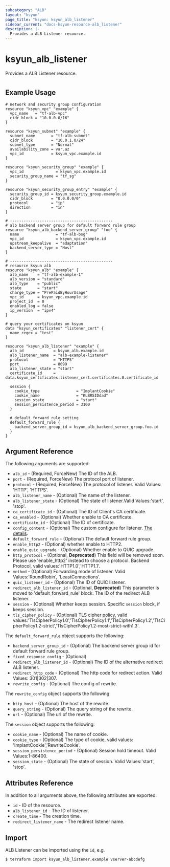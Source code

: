 ```yaml
---
subcategory: "ALB"
layout: "ksyun"
page_title: "ksyun: ksyun_alb_listener"
sidebar_current: "docs-ksyun-resource-alb_listener"
description: |-
  Provides a ALB Listener resource.
---
```


# ksyun_alb_listener

Provides a ALB Listener resource.

#

## Example Usage

```hcl
# network and security group configuration
resource "ksyun_vpc" "example" {
  vpc_name   = "tf-alb-vpc"
  cidr_block = "10.0.0.0/16"
}

resource "ksyun_subnet" "example" {
  subnet_name       = "tf-alb-subnet"
  cidr_block        = "10.0.1.0/24"
  subnet_type       = "Normal"
  availability_zone = var.az
  vpc_id            = ksyun_vpc.example.id
}

resource "ksyun_security_group" "example" {
  vpc_id              = ksyun_vpc.example.id
  security_group_name = "tf_sg"
}

resource "ksyun_security_group_entry" "example" {
  security_group_id = ksyun_security_group.example.id
  cidr_block        = "0.0.0.0/0"
  protocol          = "ip"
  direction         = "in"
}

# ---------------------------------------------
# alb backend server group for default forward rule group
resource "ksyun_alb_backend_server_group" "foo" {
  name                = "tf-alb-bsg"
  vpc_id              = ksyun_vpc.example.id
  upstream_keepalive  = "adaptation"
  backend_server_type = "Host"
}

# ---------------------------------------------
# resource ksyun alb
resource "ksyun_alb" "example" {
  alb_name    = "tf-alb-example-1"
  alb_version = "standard"
  alb_type    = "public"
  state       = "start"
  charge_type = "PrePaidByHourUsage"
  vpc_id      = ksyun_vpc.example.id
  project_id  = 0
  enabled_log = false
  ip_version  = "ipv4"
}

# query your certificates on ksyun
data "ksyun_certificates" "listener_cert" {
  name_regex = "test"
}

resource "ksyun_alb_listener" "example" {
  alb_id             = ksyun_alb.example.id
  alb_listener_name  = "alb-example-listener"
  protocol           = "HTTPS"
  port               = 8099
  alb_listener_state = "start"
  certificate_id     = data.ksyun_certificates.listener_cert.certificates.0.certificate_id

  session {
    cookie_type                = "ImplantCookie"
    cookie_name                = "KLBRSIDdad"
    session_state              = "start"
    session_persistence_period = 3100
  }

  # default forward rule setting
  default_forward_rule {
    backend_server_group_id = ksyun_alb_backend_server_group.foo.id
  }
}
```

## Argument Reference

The following arguments are supported:

* `alb_id` - (Required, ForceNew) The ID of the ALB.
* `port` - (Required, ForceNew) The protocol port of listener.
* `protocol` - (Required, ForceNew) The protocol of listener. Valid Values: 'HTTP', 'HTTPS'.
* `alb_listener_name` - (Optional) The name of the listener.
* `alb_listener_state` - (Optional) The state of listener.Valid Values:'start', 'stop'.
* `ca_certificate_id` - (Optional) The ID of Client's CA certificate.
* `ca_enabled` - (Optional) Whether enable to CA certificate.
* `certificate_id` - (Optional) The ID of certificate.
* `config_content` - (Optional) The custom configure for listener. [The details](https://docs.ksyun.com/documents/42615?type=3).
* `default_forward_rule` - (Optional) The default forward rule group.
* `enable_http2` - (Optional) whether enable to HTTP2.
* `enable_quic_upgrade` - (Optional) Whether enable to QUIC upgrade.
* `http_protocol` - (Optional, **Deprecated**) This field will be removed soon. Please use 'enable_http2' instead to choose a protocol. Backend Protocol, valid values:'HTTP1.0','HTTP1.1'.
* `method` - (Optional) Forwarding mode of listener. Valid Values:'RoundRobin', 'LeastConnections'.
* `quic_listener_id` - (Optional) The ID of QUIC listener.
* `redirect_alb_listener_id` - (Optional, **Deprecated**) This parameter is moved to 'default_forward_rule' block. The ID of the redirect ALB listener.
* `session` - (Optional) Whether keeps session. Specific `session` block, if keeps session.
* `tls_cipher_policy` - (Optional) TLS cipher policy, valid values:'TlsCipherPolicy1.0','TlsCipherPolicy1.1','TlsCipherPolicy1.2','TlsCipherPolicy1.2-strict','TlsCipherPolicy1.2-most-strict-with1.3'.

The `default_forward_rule` object supports the following:

* `backend_server_group_id` - (Optional) The backend server group id for default forward rule group.
* `fixed_response_config` - (Optional) 
* `redirect_alb_listener_id` - (Optional) The ID of the alternative redirect ALB listener.
* `redirect_http_code` - (Optional) The http code for redirect action. Valid Values: 301|302|307.
* `rewrite_config` - (Optional) The config of rewrite.

The `rewrite_config` object supports the following:

* `http_host` - (Optional) The host of the rewrite.
* `query_string` - (Optional) The query string of the rewrite.
* `url` - (Optional) The url of the rewrite.

The `session` object supports the following:

* `cookie_name` - (Optional) The name of cookie.
* `cookie_type` - (Optional) The type of cookie, valid values: 'ImplantCookie','RewriteCookie'.
* `session_persistence_period` - (Optional) Session hold timeout. Valid Values:1-86400.
* `session_state` - (Optional) The state of session. Valid Values:'start', 'stop'.

## Attributes Reference

In addition to all arguments above, the following attributes are exported:

* `id` - ID of the resource.
* `alb_listener_id` - The ID of listener.
* `create_time` - The creation time.
* `redirect_listener_name` - The redirect listener name.


## Import

ALB Listener can be imported using the `id`, e.g.

```
$ terraform import ksyun_alb_listener.example vserver-abcdefg
```

